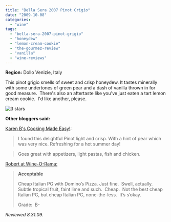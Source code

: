 ```yaml
---
title: "Bella Sera 2007 Pinot Grigio"
date: "2009-10-08"
categories:
  - "wine"
tags:
  - "bella-sera-2007-pinot-grigio"
  - "honeydew"
  - "lemon-cream-cookie"
  - "the-gourmez-review"
  - "vanilla"
  - "wine-reviews"
---
```


**Region:** Dollo Venizie, Italy

This pinot grigio smells of sweet and crisp honeydew. It tastes minerally with some undertones of green pear and a dash of vanilla thrown in for good measure.  There's also an aftertaste like you've just eaten a tart lemon cream cookie.  I'd like another, please.

![3 stars](http://s3.amazonaws.com/thegourmez-wpmedia/2009/02/rating_avocado1.gif "rating_avocado1")

**Other bloggers said:**

[Karen B's Cooking Made Easy!](http://karenbcookingmadeeasy.blogspot.com/2009/07/wine-pick-of-day-bella-sera-pinot.html):

> I found this delightful Pinot light and crisp. With a hint of pear which was very nice. Refreshing for a hot summer day!

> Goes great with appetizers, light pastas, fish and chicken.

[Robert at Wine-O-Rama:](http://robertmiller.org/wordpress/?p=568)

> **Acceptable**
>
> Cheap Italian PG with Domino’s Pizza. Just fine.  Swell, actually.   Subtle tropical fruit, faint lime and such.  Cheap.  Not the best cheap Italian PG, but cheap Italian PG, none-the-less.  It’s s’okay.
>
> Grade:  B-

_Reviewed 8.31.09._
